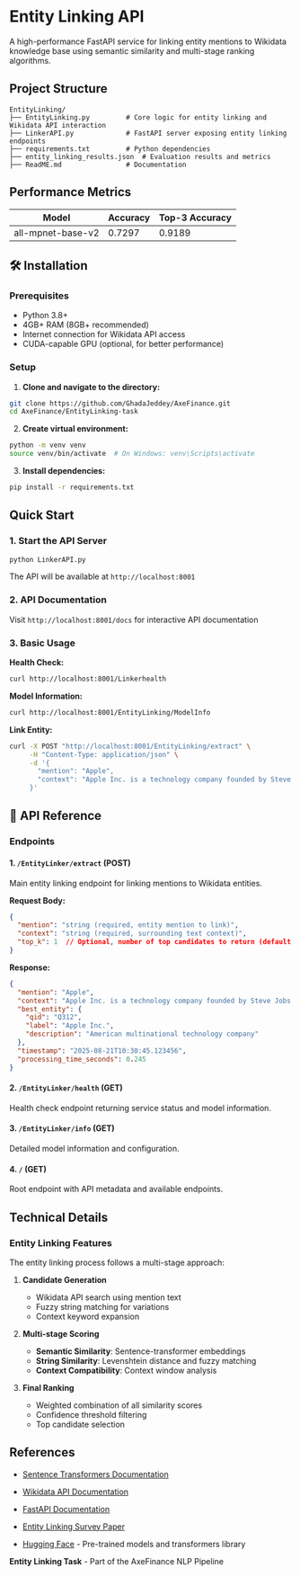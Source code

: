 # Entity Linking API

A high-performance FastAPI service for linking entity mentions to Wikidata knowledge base using semantic similarity and multi-stage ranking algorithms.

## Project Structure

```
EntityLinking/
├── EntityLinking.py         # Core logic for entity linking and Wikidata API interaction
├── LinkerAPI.py             # FastAPI server exposing entity linking endpoints
├── requirements.txt         # Python dependencies
├── entity_linking_results.json  # Evaluation results and metrics
├── ReadME.md                # Documentation

```

##  Performance Metrics

| Model | Accuracy | Top-3 Accuracy | 
|-------|-----------|--------|
| all-mpnet-base-v2 | 0.7297 | 0.9189 |


## 🛠️ Installation

### Prerequisites
- Python 3.8+
- 4GB+ RAM (8GB+ recommended)
- Internet connection for Wikidata API access
- CUDA-capable GPU (optional, for better performance)

### Setup

1. **Clone and navigate to the directory:**
```bash
git clone https://github.com/GhadaJeddey/AxeFinance.git
cd AxeFinance/EntityLinking-task
```

2. **Create virtual environment:**
```bash
python -m venv venv
source venv/bin/activate  # On Windows: venv\Scripts\activate
```

3. **Install dependencies:**
```bash
pip install -r requirements.txt
```

##  Quick Start

### 1. Start the API Server
```bash
python LinkerAPI.py
```
The API will be available at `http://localhost:8001`

### 2. API Documentation
Visit `http://localhost:8001/docs` for interactive API documentation

### 3. Basic Usage

**Health Check:**
```bash
curl http://localhost:8001/Linkerhealth
```

**Model Information:**
```bash
curl http://localhost:8001/EntityLinking/ModelInfo
```

**Link Entity:**
```bash
curl -X POST "http://localhost:8001/EntityLinking/extract" \
     -H "Content-Type: application/json" \
     -d '{
       "mention": "Apple",
       "context": "Apple Inc. is a technology company founded by Steve Jobs in Cupertino, California."
     }'
```
## 📡 API Reference

### Endpoints

#### 1. `/EntityLinker/extract` (POST)
Main entity linking endpoint for linking mentions to Wikidata entities.

**Request Body:**
```json
{
  "mention": "string (required, entity mention to link)",
  "context": "string (required, surrounding text context)",
  "top_k": 1  // Optional, number of top candidates to return (default: 1, max: 10)
}
```

**Response:**
```json
{
  "mention": "Apple",
  "context": "Apple Inc. is a technology company founded by Steve Jobs in Cupertino, California.",
  "best_entity": {
    "qid": "Q312",
    "label": "Apple Inc.",
    "description": "American multinational technology company"
  },
  "timestamp": "2025-08-21T10:30:45.123456",
  "processing_time_seconds": 0.245
}
```

#### 2. `/EntityLinker/health` (GET)
Health check endpoint returning service status and model information.


#### 3. `/EntityLinker/info` (GET)
Detailed model information and configuration.


#### 4. `/` (GET)
Root endpoint with API metadata and available endpoints.


## Technical Details

### Entity Linking Features

The entity linking process follows a multi-stage approach:

1. **Candidate Generation**
   - Wikidata API search using mention text
   - Fuzzy string matching for variations
   - Context keyword expansion

2. **Multi-stage Scoring**
   - **Semantic Similarity**: Sentence-transformer embeddings
   - **String Similarity**: Levenshtein distance and fuzzy matching
   - **Context Compatibility**: Context window analysis

3. **Final Ranking**
   - Weighted combination of all similarity scores
   - Confidence threshold filtering
   - Top candidate selection


## References

- [Sentence Transformers Documentation](https://www.sbert.net/)
- [Wikidata API Documentation](https://www.wikidata.org/w/api.php)
- [FastAPI Documentation](https://fastapi.tiangolo.com/)
- [Entity Linking Survey Paper](https://arxiv.org/abs/1707.02956)

- [Hugging Face](https://huggingface.co/) - Pre-trained models and transformers library

**Entity Linking Task** - Part of the AxeFinance NLP Pipeline